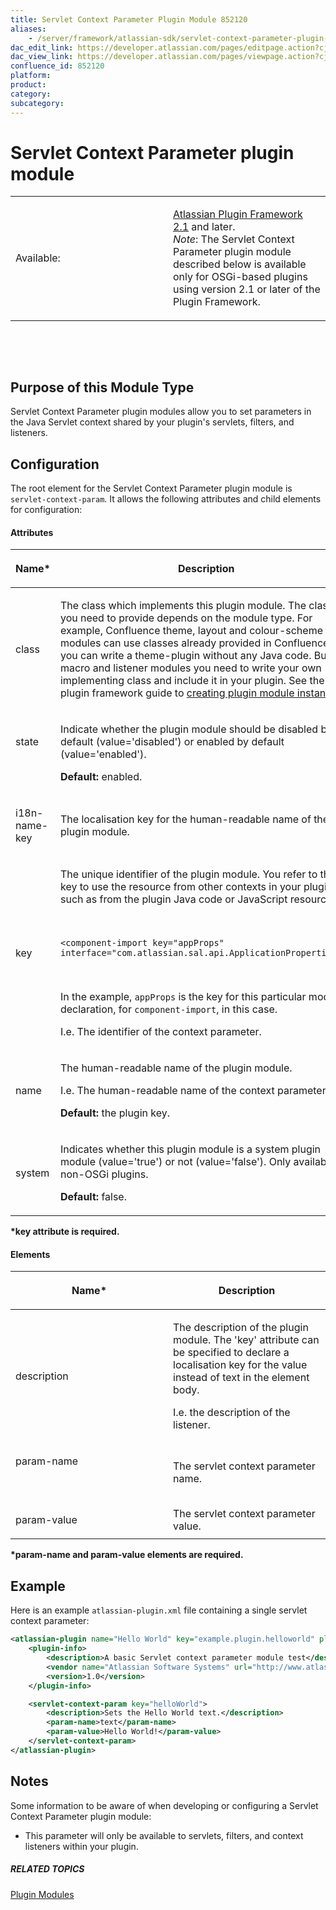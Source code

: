 ```yaml
---
title: Servlet Context Parameter Plugin Module 852120
aliases:
    - /server/framework/atlassian-sdk/servlet-context-parameter-plugin-module-852120.html
dac_edit_link: https://developer.atlassian.com/pages/editpage.action?cjm=wozere&pageId=852120
dac_view_link: https://developer.atlassian.com/pages/viewpage.action?cjm=wozere&pageId=852120
confluence_id: 852120
platform:
product:
category:
subcategory:
---
```

# Servlet Context Parameter plugin module

<table>
<colgroup>
<col style="width: 50%" />
<col style="width: 50%" />
</colgroup>
<tbody>
<tr class="odd">
<td><p>Available:</p></td>
<td><p><a href="https://developer.atlassian.com/pages/viewpage.action?pageId=852134">Atlassian Plugin Framework 2.1</a> and later.<br />
<em>Note</em>: The Servlet Context Parameter plugin module described below is available only for OSGi-based plugins using version 2.1 or later of the Plugin Framework.</p></td>
</tr>
</tbody>
</table>

 

 

## Purpose of this Module Type

Servlet Context Parameter plugin modules allow you to set parameters in the Java Servlet context shared by your plugin's servlets, filters, and listeners.

## Configuration

The root element for the Servlet Context Parameter plugin module is `servlet-context-param`. It allows the following attributes and child elements for configuration:

#### Attributes

<table>
<colgroup>
<col style="width: 50%" />
<col style="width: 50%" />
</colgroup>
<thead>
<tr class="header">
<th><p>Name*</p></th>
<th><p>Description</p></th>
</tr>
</thead>
<tbody>
<tr class="odd">
<td><p>class</p></td>
<td><p>The class which implements this plugin module. The class you need to provide depends on the module type. For example, Confluence theme, layout and colour-scheme modules can use classes already provided in Confluence. So you can write a theme-plugin without any Java code. But for macro and listener modules you need to write your own implementing class and include it in your plugin. See the plugin framework guide to <a href="https://developer.atlassian.com/display/DOCS/Creating+Plugin+Module+Instances">creating plugin module instances</a>.</p></td>
</tr>
<tr class="even">
<td><p>state</p>
<p> </p></td>
<td><p>Indicate whether the plugin module should be disabled by default (value='disabled') or enabled by default (value='enabled').</p>
<p><strong>Default:</strong> enabled.</p></td>
</tr>
<tr class="odd">
<td><p>i18n-name-key</p></td>
<td>The localisation key for the human-readable name of the plugin module.</td>
</tr>
<tr class="even">
<td><p>key</p></td>
<td><p>The unique identifier of the plugin module. You refer to this key to use the resource from other contexts in your plugin, such as from the plugin Java code or JavaScript resources.</p>
<p> </p>
<pre><code>&lt;component-import key=&quot;appProps&quot; interface=&quot;com.atlassian.sal.api.ApplicationProperties&quot;/&gt;</code></pre>
<p> </p>
<p>In the example, <code>appProps</code> is the key for this particular module declaration, for <code>component-import</code>, in this case.</p>
<p>I.e. The identifier of the context parameter.</p></td>
</tr>
<tr class="odd">
<td><p>name</p></td>
<td><p>The human-readable name of the plugin module. </p>
<p>I.e. The human-readable name of the context parameter.</p>
<p><strong>Default:</strong> the plugin key.</p></td>
</tr>
<tr class="even">
<td><p>system</p></td>
<td><p>Indicates whether this plugin module is a system plugin module (value='true') or not (value='false'). Only available for non-OSGi plugins.</p>
<p><strong>Default:</strong> false.</p></td>
</tr>
</tbody>
</table>

**\*key attribute is required.**

#### Elements

<table>
<colgroup>
<col style="width: 50%" />
<col style="width: 50%" />
</colgroup>
<thead>
<tr class="header">
<th><p>Name*</p></th>
<th><p>Description</p></th>
</tr>
</thead>
<tbody>
<tr class="odd">
<td><p>description</p></td>
<td><p>The description of the plugin module. The 'key' attribute can be specified to declare a localisation key for the value instead of text in the element body. </p>
<p>I.e. the description of the listener.</p></td>
</tr>
<tr class="even">
<td><p>param-name</p>
<p> </p></td>
<td><p>The servlet context parameter name.</p></td>
</tr>
<tr class="odd">
<td><p>param-value</p></td>
<td>The servlet context parameter value.</td>
</tr>
</tbody>
</table>

**\*param-name and param-value elements are required.**

## Example

Here is an example `atlassian-plugin.xml` file containing a single servlet context parameter:

``` xml
<atlassian-plugin name="Hello World" key="example.plugin.helloworld" plugins-version="2">
    <plugin-info>
        <description>A basic Servlet context parameter module test</description>
        <vendor name="Atlassian Software Systems" url="http://www.atlassian.com"/>
        <version>1.0</version>
    </plugin-info>

    <servlet-context-param key="helloWorld">
        <description>Sets the Hello World text.</description>
        <param-name>text</param-name>
        <param-value>Hello World!</param-value>
    </servlet-context-param>
</atlassian-plugin>
```

## Notes

Some information to be aware of when developing or configuring a Servlet Context Parameter plugin module:

-   This parameter will only be available to servlets, filters, and context listeners within your plugin.

##### RELATED TOPICS

[Plugin Modules](/server/framework/atlassian-sdk/plugin-modules-852136.html)

























